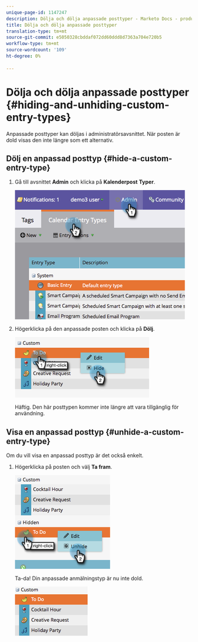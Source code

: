 ```yaml
---
unique-page-id: 1147247
description: Dölja och dölja anpassade posttyper - Marketo Docs - produktdokumentation
title: Dölja och dölja anpassade posttyper
translation-type: tm+mt
source-git-commit: e5050328cbddaf072dd60ddd8d7363a704e720b5
workflow-type: tm+mt
source-wordcount: '109'
ht-degree: 0%

---
```



# Dölja och dölja anpassade posttyper {#hiding-and-unhiding-custom-entry-types}

Anpassade posttyper kan döljas i administratörsavsnittet. När posten är dold visas den inte längre som ett alternativ.

## Dölj en anpassad posttyp {#hide-a-custom-entry-type}

1. Gå till avsnittet **Admin** och klicka på **Kalenderpost** **Typer**.

   ![](assets/image2014-9-24-10-3a11-3a49.png)

1. Högerklicka på den anpassade posten och klicka på **Dölj**.

   ![](assets/image2014-9-24-10-3a11-3a54.png)

   Häftig. Den här posttypen kommer inte längre att vara tillgänglig för användning.

## Visa en anpassad posttyp {#unhide-a-custom-entry-type}

Om du vill visa en anpassad posttyp är det också enkelt.

1. Högerklicka på posten och välj **Ta fram**.

   ![](assets/image2014-9-24-10-3a12-3a14.png)

   Ta-da! Din anpassade anmälningstyp är nu inte dold.

   ![](assets/image2014-9-24-10-3a12-3a19.png)
